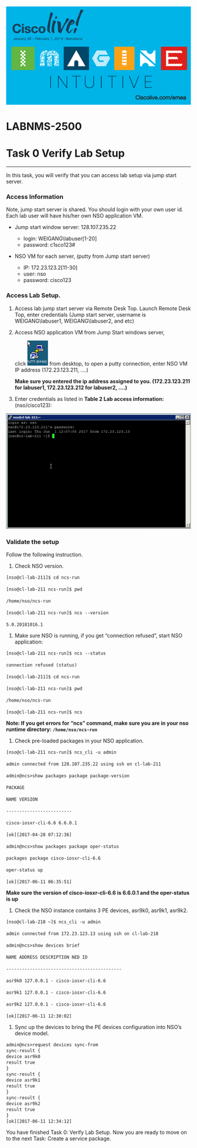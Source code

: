 ![](./media/media/image2.png)

LABNMS-2500
===========

# Task 0 Verify Lab Setup
----------------

In this task, you will verify that you can access lab setup via jump
start server. 

###  Access Information

Note, jump start server is shared. You should login with your own user id. Each lab user will have his/her own NSO application VM.

  * Jump start window server: 128.107.235.22

    * login: WEIGANG\labuser[1-20]
    * password: c1sco123\#
  
  * NSO VM for each server, (putty from Jump start server)
    *  IP:   172.23.123.2[11-30]        
    *  user: nso
    *  password: cisco123           

### Access Lab Setup. 

1.  Access lab jump start server via Remote Desk Top. Launch Remote Desk Top, enter credentials (Jump start server, username is
    WEIGANG\\labuser1, WEIGANG\\labuser2, and etc) 
    
2.  Access NSO application VM from Jump Start windows server, 
    
    click ![](./media/media/putty.png) from desktop, to open a putty connection, enter NSO VM IP address (172.23.123.211, ....)
    
    **Make sure you entered the ip address assigned to you.
    (172.23.123.211 for labuser1, 172.23.123.212 for labuser2, ….)**


3.  Enter credentials as listed in **Table 2 Lab access information:**
    (nso/cisco123):

  ![](./media/media/image9.png)

### Validate the setup

Follow the following instruction. 

1.  Check NSO version.

  ```
  [nso@cl-lab-211]$ cd ncs-run
  
  [nso@cl-lab-211 ncs-run]$ pwd
  
  /home/nso/ncs-run
  
  [nso@cl-lab-211 ncs-run]$ ncs --version
  
  5.0.20181016.1
  ```

1.  Make sure NSO is running, if you get “connection refused”, start NSO application:

  ```
  [nso@cl-lab-211 ncs-run]$ ncs --status
  
  connection refused (status)
  
  [nso@cl-lab-211]$ cd ncs-run
  
  [nso@cl-lab-211 ncs-run]$ pwd
  
  /home/nso/ncs-run
  
  [nso@cl-lab-211 ncs-run]$ ncs
  ```

  **Note: If you get errors for “ncs” command, make sure you are in
    your nso runtime directory: `/home/nso/ncs-run`**

1.  Check pre-loaded packages in your NSO application.

  ```
  [nso@cl-lab-211 ncs-run]$ ncs_cli -u admin
  
  admin connected from 128.107.235.22 using ssh on cl-lab-211
  
  admin@ncs>show packages package package-version
  
  PACKAGE
  
  NAME VERSION
  
  -------------------------
  
  cisco-iosxr-cli-6.6 6.6.0.1
  
  [ok][2017-04-28 07:12:36]
  
  admin@ncs>show packages package oper-status
  
  packages package cisco-iosxr-cli-6.6
  
  oper-status up
  
  [ok][2017-06-11 06:35:51]
  ```

  **Make sure the version of cisco-iosxr-cli-6.6 is 6.6.0.1 and the
    oper-status is up**

1.  Check the NSO instance contains 3 PE devices, asr9k0, asr9k1,
    asr9k2.

  ```
  [nso@cl-lab-218 ~]$ ncs_cli -u admin
  
  admin connected from 172.23.123.13 using ssh on cl-lab-218
  
  admin@ncs>show devices brief
  
  NAME ADDRESS DESCRIPTION NED ID
  
  --------------------------------------------
  
  asr9k0 127.0.0.1 - cisco-iosxr-cli-6.6
  
  asr9k1 127.0.0.1 - cisco-iosxr-cli-6.6
  
  asr9k2 127.0.0.1 - cisco-iosxr-cli-6.6
  
  [ok][2017-06-11 12:30:02]
  ```

1.  Sync up the devices to bring the PE devices configuration into NSO’s
    device model.

  ```
  admin@ncs>request devices sync-from
  sync-result {
  device asr9k0
  result true
  }
  sync-result {
  device asr9k1
  result true
  }
  sync-result {
  device asr9k2
  result true
  }
  [ok][2017-06-11 12:34:12]
  ```

You have finished Task 0: Verify Lab Setup. Now you are ready to move on
to the next Task: Create a service package.

  

